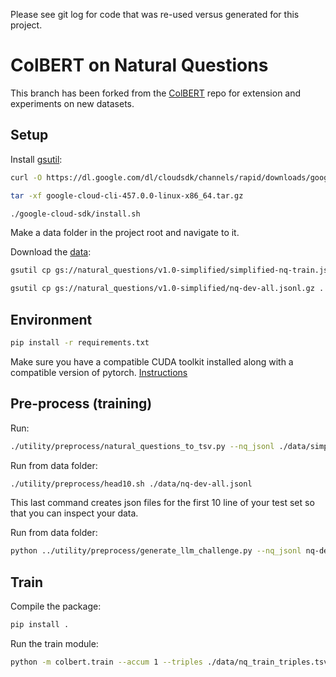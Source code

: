 Please see git log for code that was re-used versus generated for this project.

# ColBERT on Natural Questions
This branch has been forked from the [ColBERT](https://github.com/stanford-futuredata/ColBERT/tree/main) repo for extension and experiments on new datasets.

## Setup

Install [gsutil](https://cloud.google.com/storage/docs/gsutil_install#linux):
```bash
curl -O https://dl.google.com/dl/cloudsdk/channels/rapid/downloads/google-cloud-cli-457.0.0-linux-x86_64.tar.gz
```
```bash
tar -xf google-cloud-cli-457.0.0-linux-x86_64.tar.gz
```
```bash
./google-cloud-sdk/install.sh
```

Make a data folder in the project root and navigate to it.

Download the [data](https://ai.google.com/research/NaturalQuestions/download):
```bash
gsutil cp gs://natural_questions/v1.0-simplified/simplified-nq-train.jsonl.gz . && gunzip simplified-nq-train.jsonl.gz
```
```bash
gsutil cp gs://natural_questions/v1.0-simplified/nq-dev-all.jsonl.gz . && gunzip nq-dev-all.jsonl.gz
```

## Environment

```bash
pip install -r requirements.txt
```

Make sure you have a compatible CUDA toolkit installed along with a compatible version of pytorch. [Instructions](https://pytorch.org/get-started/locally/)

## Pre-process (training)

Run:
```bash
./utility/preprocess/natural_questions_to_tsv.py --nq_jsonl ./data/simplified-nq-train.jsonl --tsv_file ./data/nq_train_triples.tsv
```

Run from data folder:
```bash
./utility/preprocess/head10.sh ./data/nq-dev-all.jsonl 
```
This last command creates json files for the first 10 line of your test set so that you can inspect your data.

Run from data folder:
```bash
python ../utility/preprocess/generate_llm_challenge.py --nq_jsonl nq-dev-all.jsonl > llm_challenge_prompts.txt
```

## Train

Compile the package:
```bash
pip install .
```

Run the train module:
```bash
python -m colbert.train --accum 1 --triples ./data/nq_train_triples.tsv
```
